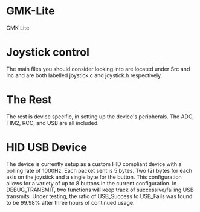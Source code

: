 # GMK-Lite
 GMK Lite 

# Joystick control
The main files you should consider looking into are located under Src and Inc and are both labelled joystick.c and joystick.h respectively.

# The Rest
The rest is device specific, in setting up the device's peripherals. The ADC, TIM2, RCC, and USB are all included. 

# HID USB Device
The device is currently setup as a custom HID compliant device with a polling rate of 1000Hz. Each packet sent is 5 bytes. Two (2) bytes for each axis on the joystick and a single byte for the button. This configuration allows for a variety of up to 8 buttons in the current configuration. In DEBUG_TRANSMIT, two functions will keep track of successive/failing USB transmits. Under testing, the ratio of USB_Success to USB_Fails was found to be 99.98% after three hours of continued usage.


